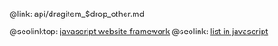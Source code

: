 @link: api/dragitem_$drop_other.md

@seolinktop: [javascript website framework](https://webix.com)
@seolink: [list in javascript](https://webix.com/widget/list/)